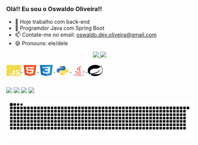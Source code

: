 ### Olá!! Eu sou o Oswaldo Oliveira!!

- 🔭 Hoje trabalho com back-end
- 🌱 Programdor Java com Spring Boot
- 📫 Contate-me no email: oswaldo.dev.oliveira@gmail.com
- 😄 Pronouns: ele/dele

<div align="center">
  <a href="https://github.com/oswaldo-dev">
  <img height="180em" src="https://github-readme-stats.vercel.app/api?username=oswaldo-dev&show_icons=true&theme=dracula&include_all_commits=true&count_private=true"/>
  <img height="180em" src="https://github-readme-stats.vercel.app/api/top-langs/?username=oswaldo-dev&layout=compact&langs_count=7&theme=dracula"/>
</div>

  <div style="display: inline_block"><br>
  <img align="center" alt="Oswaldo-Js" height="30" width="40" src="https://raw.githubusercontent.com/devicons/devicon/master/icons/javascript/javascript-plain.svg">
  <img align="center" alt="Oswaldo-HTML" height="30" width="40" src="https://raw.githubusercontent.com/devicons/devicon/master/icons/html5/html5-original.svg">
  <img align="center" alt="Oswaldo-CSS" height="30" width="40" src="https://raw.githubusercontent.com/devicons/devicon/master/icons/css3/css3-original.svg">
  <img align="center" alt="Oswaldo-Python" height="30" width="40" src="https://raw.githubusercontent.com/devicons/devicon/master/icons/python/python-original.svg">
  <img align="center" alt="Oswaldo-Java" height="30" width="40" src="https://github.com/devicons/devicon/blob/master/icons/java/java-plain.svg">
  <img align="center" alt="Oswaldo-Spring" height="30" width="40" src="https://github.com/devicons/devicon/blob/master/icons/spring/spring-plain.svg">
</div>
  
  ##
  
  <div> 
  <a href="https://www.instagram.com/__santoswaldo/" target="_blank"><img src="https://img.shields.io/badge/-Instagram-%23E4405F?style=for-the-badge&logo=instagram&logoColor=white" target="_blank"></a>
 	<a href="https://www.twitch.tv/sgtubarao" target="_blank"><img src="https://img.shields.io/badge/Twitch-9146FF?style=for-the-badge&logo=twitch&logoColor=white" target="_blank"></a>
  <a href = "mailto:oswaldo.dev.oliveira@gmail.com"><img src="https://img.shields.io/badge/-Gmail-%23333?style=for-the-badge&logo=gmail&logoColor=white" target="_blank"></a>
  <a href="https://www.linkedin.com/in/oswaldodev/" target="_blank"><img src="https://img.shields.io/badge/-LinkedIn-%230077B5?style=for-the-badge&logo=linkedin&logoColor=white" target="_blank"></a>  
    
  ![Snake animation](https://github.com/oswaldo-dev/oswaldo-dev/blob/output/github-contribution-grid-snake.svg)
</div>
